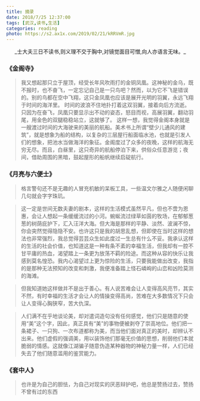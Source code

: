 ```yaml
---
title: 摘录
date: 2018/7/25 12:37:00
tags: [武汉,读书,生活]
categories: reading
photo: https://s2.ax1x.com/2019/02/21/kRRVmR.jpg
---
```


<center>_士大夫三日不读书,则义理不交于胸中,对镜觉面目可憎,向人亦语言无味。_</center>
<!-- more -->

### 《金阁寺》
>我又想起那只立于屋顶，经受长年风吹雨打的金铜凤凰。这神秘的金乌，既不报时，也不奋飞，一定忘记自己是一只鸟吧？然而，以为它不飞是错误的。别的鸟都在空中飞翔，这只金凤凰也应该是展开光明的羽翼，永远飞翔于时间的海洋里。
时间的波浪不住地扑打着这双羽翼，接着向后方流逝。只因为在奋飞，凤凰只要显示出不动的姿态，怒目而视，高展羽翼，翻动羽尾，用金色的双腿稳稳站立，这就够了。
这样一想，我觉得金阁本身就是一艘渡过时间的大海驶来的美丽的航船。美术书上所谓“壁少儿通风的建筑”，就是想象为船的结构，以复杂的三层屋行船面临水池，也就是引发人们的想象，把池水当做海洋的象征。金阁度过了众多的夜晚，这样的航海无穷无尽。而且，白昼里，这只奇异的航船停泊下来，供俗众任意游览；夜间，借助周围的黑暗，鼓起屋形的船帆继续启碇航行。

### 《月亮与六便士》
>格言警句还不是无趣的人冒充机敏的呆板工具，一些温文尔雅之人随便闲聊几句就会字字珠玑。

>这一定是世间无数夫妻的剧本，这样的生活模式虽然平凡，但也不啻为恩惠，会让人想起一条缓缓流过的小河。蜿蜒流过绿草如茵的牧场，在郁郁葱葱的树荫庇护下，汇入汪洋大海。但大海是那样的平静、淡然、波澜不惊，你会突然觉得隐隐不安。也许这只是我的胡思乱想，但即使在当时这样的想法也非常强烈，我总觉得芸芸众生如此度过一生总有什么不妥。我承认这样的生活的社会价值，也知道这是一种有条不紊的幸福生活，但我却有一腔不甘平庸的热血，渴望踏上一条更为放荡不羁的险途。而这种从容的快乐让我感到莫名惶恐。我内心渴望过上更为惊险的生活，只要我能做出改变，我指的是那种无法预知的改变和刺激，我便准备踏上怪石嶙峋的山峦和凶险莫测的海滩。

>但我知道她这样做并不是出于善心。有人说苦难会让人变得高风亮节，其实不然，有时幸福的生活才会让人的情操变得高尚，苦难在大多数情况下只会让人变得心胸狭窄，苦大仇深。

>人们满不在乎地谈论美，却对遣词造句没有任何感觉，他们只是随意的使用“美”这个字，因此，真正具有“美”的事物便被剥夺了崇高地位。他们把一条裙子、一只狗、一次布道都称为美，而当他们面对真正的美时，却辨认不出来。他们虚假的强调美，用以装饰他们那毫无价值的思想，削弱他们本就脆弱的情感。这就像江湖骗子随意伪造某种器物的神秘力量一样，人们已经失去了他们随意滥用的鉴赏能力。

### 《套中人》
>也许是为自己的胆怯，为自己对现实的厌恶辩护吧，他总是赞扬过去，赞扬不曾有过的东西
